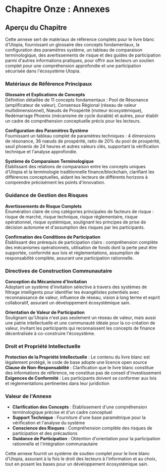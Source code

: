 # Chapitre Onze : Annexes

## Aperçu du Chapitre

Cette annexe sert de matériaux de référence complets pour le livre blanc d'Utopia, fournissant un glossaire des concepts fondamentaux, la configuration des paramètres système, un tableau de comparaison terminologique, des avertissements de risque et des guides de participation parmi d'autres informations pratiques, pour offrir aux lecteurs un soutien complet pour une compréhension approfondie et une participation sécurisée dans l'écosystème Utopia.

### Matériaux de Référence Principaux

**Glossaire et Explications de Concepts**  
Définition détaillée de 11 concepts fondamentaux : Pool de Résonance (amplificateur de valeur), Consensus Régional (réseau de valeur multidimensionnel), Nœuds de Prospérité (moteur écosystémique), Redémarrage Phoenix (mécanisme de cycle durable) et autres, pour établir un cadre de compréhension conceptuelle précis pour les lecteurs.

**Configuration des Paramètres Système**  
Fournissant un tableau complet de paramètres techniques : 4 dimensions de résonance, 36 nœuds de prospérité, ratio de 20% du pool de prospérité, seuil phoenix de 24 heures et autres valeurs clés, supportant la vérification technique et l'analyse approfondie.

**Système de Comparaison Terminologique**  
Établissant des relations de comparaison entre les concepts uniques d'Utopia et la terminologie traditionnelle finance/blockchain, clarifiant les différences conceptuelles, aidant les lecteurs de différents horizons à comprendre précisément les points d'innovation.

### Guidance de Gestion des Risques

**Avertissements de Risque Complets**  
Énumération claire de cinq catégories principales de facteurs de risque : risque de marché, risque technique, risque réglementaire, risque opérationnel, risque systémique, soulignant les principes de prise de décision autonome et d'assumption des risques par les participants.

**Confirmation des Conditions de Participation**  
Établissant des prérequis de participation clairs : compréhension complète des mécanismes opérationnels, utilisation de fonds dont la perte peut être supportée, conformité aux lois et réglementations, assumption de responsabilité complète, assurant une participation rationnelle.

### Directives de Construction Communautaire

**Conception du Mécanisme d'Invitation**  
Adoptant un système d'invitation sélective à travers des systèmes de filtrage intelligents pour identifier les évangélistes potentiels avec reconnaissance de valeur, influence de réseau, vision à long terme et esprit collaboratif, assurant un développement écosystémique sain.

**Orientation de Valeur de Participation**  
Soulignant qu'Utopia n'est pas seulement un réseau de valeur, mais aussi une patrie intellectuelle et une communauté idéale pour la co-création de valeur, invitant les participants qui reconnaissent les concepts de finance décentralisée à co-construire l'écosystème.

### Droit et Propriété Intellectuelle

**Protection de la Propriété Intellectuelle** : Le contenu du livre blanc est légalement protégé, le code de base adopte une licence open source  
**Clause de Non-Responsabilité** : Clarification que le livre blanc constitue des informations de référence, ne constitue pas de conseil d'investissement  
**Exigences de Conformité** : Les participants doivent se conformer aux lois et réglementations pertinentes dans leur juridiction

### Valeur de l'Annexe

* **Clarification des Concepts** : Établissement d'une compréhension terminologique précise et d'un cadre conceptuel
* **Support Technique** : Fourniture d'une base paramétrique pour la vérification et l'analyse du système
* **Conscience des Risques** : Compréhension complète des risques de participation et des précautions
* **Guidance de Participation** : Obtention d'orientation pour la participation rationnelle et l'intégration communautaire

Cette annexe fournit un système de soutien complet pour le livre blanc d'Utopia, assurant à la fois le droit des lecteurs à l'information et au choix, tout en posant les bases pour un développement écosystémique sain.